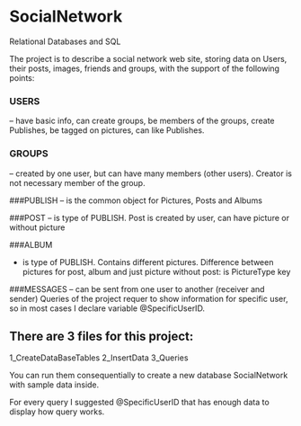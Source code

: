 # SocialNetwork

Relational Databases and SQL

The project is to describe a social network web site, storing data on Users, their posts, images, friends and groups, with the support of the following points:

### USERS 
 – have basic info, can create groups, be members of the groups, create Publishes, be tagged on pictures, can like Publishes.

### GROUPS 
– created by one user, but can have many members (other users). Creator is not necessary member of the group. 

###PUBLISH 
– is the common object for Pictures, Posts and Albums

###POST 
– is type of PUBLISH. Post is created by user, can have picture or without picture

###ALBUM 
- is type of PUBLISH. Contains different pictures.
Difference between pictures for post, album and just picture without post: is PictureType key

###MESSAGES 
– can be sent from one user to another (receiver and sender)
Queries of the project requer to show information for specific user, so in most cases I declare variable  @SpecificUserID.

## There are 3 files for this project: 
1_CreateDataBaseTables
2_InsertData
3_Queries

 You can run them consequentially to create a new database SocialNetwork with sample data inside.

For every query I suggested @SpecificUserID that has enough data to display how query works.
